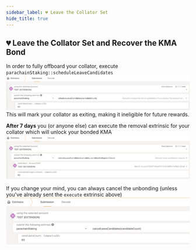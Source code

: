 ```yaml
---
sidebar_label: 💔 Leave the Collator Set
hide_title: true
---
```

## 💔 Leave the Collator Set and Recover the KMA Bond

In order to fully offboard your collator, execute `parachainStaking::scheduleLeaveCandidates`
![](images/collator-schedule-leave.png)
This will mark your collator as exiting, making it ineligible for future rewards.

**After 7 days** you (or anyone else) can execute the removal extrinsic for your collator which will unlock your bonded KMA 
![](images/collator-execute-leave.png)

If you change your mind, you can always cancel the unbonding (unless you've already sent the `execute` extrinsic above)
![](images/collator-cancel-leave.png)